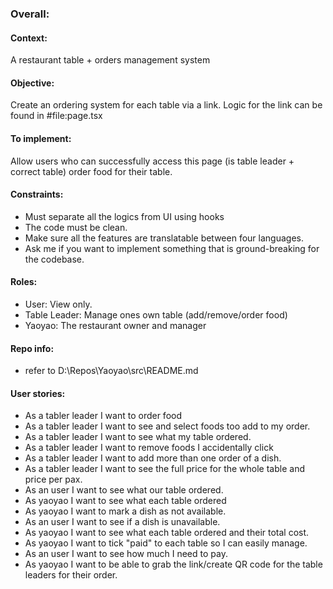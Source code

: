 ### Overall:

#### Context:

A restaurant table + orders management system

#### Objective:

Create an ordering system for each table via a link. Logic for the link can be found in #file:page.tsx

#### To implement:

Allow users who can successfully access this page (is table leader + correct table) order food for their table.

#### Constraints:

- Must separate all the logics from UI using hooks
- The code must be clean.
- Make sure all the features are translatable between four languages.
- Ask me if you want to implement something that is ground-breaking for the codebase.

#### Roles:

- User: View only.
- Table Leader: Manage ones own table (add/remove/order food)
- Yaoyao: The restaurant owner and manager

#### Repo info:

- refer to D:\Repos\Yaoyao\src\README.md

#### User stories:

- As a tabler leader I want to order food
- As a tabler leader I want to see and select foods too add to my order.
- As a tabler leader I want to see what my table ordered.
- As a tabler leader I want to remove foods I accidentally click
- As a tabler leader I want to add more than one order of a dish.
- As a tabler leader I want to see the full price for the whole table and price per pax.
- As an user I want to see what our table ordered.
- As yaoyao I want to see what each table ordered
- As yaoyao I want to mark a dish as not available.
- As an user I want to see if a dish is unavailable.
- As yaoyao I want to see what each table ordered and their total cost.
- As yaoyao I want to tick "paid" to each table so I can easily manage.
- As an user I want to see how much I need to pay.
- As yaoyao I want to be able to grab the link/create QR code for the table leaders for their order.

